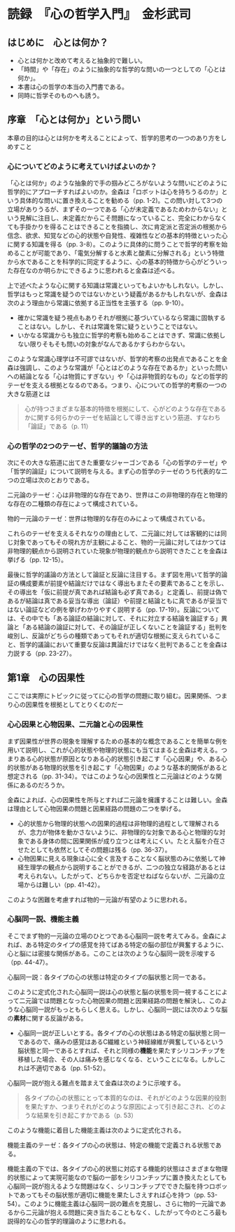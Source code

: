 # 読録　『心の哲学入門』　金杉武司



## はじめに　心とは何か？

- 心とは何かと改めて考えると抽象的で難しい。
- 「時間」や「存在」のように抽象的な哲学的な問いの一つとしての「心とは何か」。
- 本書は心の哲学の本当の入門書である。
- 同時に哲学そのものへも誘う。

## 序章　「心とは何か」という問い

本章の目的は心とは何かを考えることによって、哲学的思考の一つのあり方をしめすこと



### 心についてどのように考えていけばよいのか？

「心とは何か」のような抽象的で手の掴みどころがないような問いにどのように哲学的にアプローチすればよいのか。金森は「ロボットは心を持ちうるのか」という具体的な問いに置き換えることを勧める（pp. 1-2)。この問い対して3つの立場がありうるが、まずその一つである「心が未定義であるためわからない」という見解に注目し、未定義だからこそ問題になっていること、完全にわからなくても手掛かりを得ることはできることを指摘し、次に肯定派と否定派の根拠から信念、欲求、知覚などの心的状態や自発性、複雑性などの基本的特徴といった心に関する知識を得る（pp. 3-8）。このように具体的に問うことで哲学的考察を始めることが可能であり、「電気分解すると水素と酸素に分解される」という特徴から水であることを科学的に同定するように、心の基本的特徴から心がどういった存在なのか明らかにできるように思われると金森は述べる。



上で述べたような心に関する知識は常識といってもよいかもしれない。しかし、哲学はもっと常識を疑うのではないかという疑義があるかもしれないが、金森は次のよう理由から常識に依拠する正当性を主張する（pp. 9-10）。

- 確かに常識を疑う視点もありそれが根拠に基づいているなら常識に固執することはない。しかし、それは常識を常に疑うということではない。
- いかなる常識からも独立に哲学的考察も始めることはできず、常識に依拠しない限りそもそも問いの対象がなんであるかすらわからない。

このような常識心理学は不可謬ではないが、哲学的考察の出発点であることを金森は強調し、このような常識が「心とはどのような存在であるか」といった問いへの結論となる「心は物質にすぎない」や「心は非物質的なもの」などの哲学的テーゼを支える根拠となるのである。つまり、心についての哲学的考察の一つの大きな筋道とは

> 心が持つさまざまな基本的特徴を根拠にして、心がどのような存在であるかに関する何らかのテーゼを結論として導き出すという筋道、すなわち「論証」である（p. 11）



### 心の哲学の2つのテーゼ、哲学的議論の方法

次にその大きな筋道に出てきた重要なジャーゴンである「心の哲学のテーゼ」や「哲学的論証」について説明を与える。まず心の哲学のテーゼのうち代表的な二つの立場は次のとおりである。

二元論のテーゼ：心は非物理的な存在であり、世界はこの非物理的存在と物理的な存在の二種類の存在によって構成されている。

物的一元論のテーゼ：世界は物理的な存在のみによって構成されている。

これらのテーゼを支えるそれなりの理由として、二元論に対しては客観的には同じ対象であってもその現れ方が主観によること、物的一元論に対してはかつては非物理的観点から説明されていた現象が物理的観点から説明できたことを金森は挙げる（pp. 12-15）。

最後に哲学的議論の方法として論証と反論に注目する。まず図を用いて哲学的論証の構成要素が前提や結論だけではなく導出もまたその要素であることを示し、その導出を「仮に前提が真であれば結論も必ず真である」と定義し、前提は偽であるが結論は真である妥当な導出（論証）や前提と結論ともに真であるが妥当ではない論証などの例を挙げわかりやすく説明する（pp. 17-19）。反論については、その中でも「ある論証の結論に対して、それに対立する結論を論証する」異論と「ある結論の論証に対して、その論証が正しくないことを論証する」批判を峻別し、反論がどちらの種類であってもそれが適切な根拠に支えられていること、哲学的議論において重要な反論は異論だけではなく批判であることを金森は力説する（pp. 23-27）。



## 第1章　心の因果性

ここでは実際にトピックに従ってに心の哲学の問題に取り組む。因果関係、つまり心の因果性を根拠としてとりくむのだー



### 心心因果と心物因果、二元論と心の因果性

まず因果性が世界の現象を理解するための基本的な概念であることを簡単な例を用いて説明し、これが心的状態や物理的状態にも当てはまると金森は考える。つまりある心的状態が原因となりある心的状態引き起こす「心心因果」や、ある心的状態がある物理的状態を引き起こす「心物因果」のような基本的関係があると想定される（pp. 31-34）。ではこのような心の因果性と二元論はどのような関係にあるのだろうか。

金森によれば、心の因果性を所与とすれば二元論を擁護することは難しい。金森は理由として心物因果の問題と因果経路の問題の二つを挙げる。

- 心的状態から物理的状態への因果的過程は非物理的過程として理解されるが、念力が物体を動かさないように、非物理的な対象である心と物理的な対象である身体の間に因果関係が成り立つとは考えにくい。たとえ脳を介在させたとしても依然としてその問題は残る（pp. 36-37）。
- 心物因果に見える現象は心に全く言及することなく脳状態のみに依拠して神経生理学の観点から説明することができるが、二つの独立な経路があるとは考えられない。したがって、どちらかを否定せねばならないが、二元論の立場からは難しい（pp. 41-42）。

このような困難を考慮すれば物的一元論が有望のように思われる。



### 心脳同一説、機能主義

そこでまず物的一元論の立場のひとつである心脳同一説を考えてみる。金森によれば、ある特定のタイプの感覚を持てばある特定の脳の部位が興奮するように、心と脳には密接な関係がある。このことは次のような心脳同一説を示唆する（pp. 44-47）。

心脳同一説：各タイプの心の状態は特定のタイプの脳状態と同一である。

このように定式化された心脳同一説は心の状態と脳の状態を同一視することによって二元論では問題となった心物因果の問題と因果経路の問題を解決し、このような心脳同一説がもっともらしく思える。しかし、心脳同一説には次のような脳の**素材**に関する反論がある。

- 心脳同一説が正しいとする。各タイプの心の状態はある特定の脳状態と同一であるので、痛みの感覚はあるC繊維という神経線維が興奮しているという脳状態と同一であるとすれば、それと同様の**機能**を果たすシリコンチップを移植した場合、その人は痛みを感じなくなる、ということになる。しかしこれは不適切である（pp. 51-52）。

心脳同一説が抱える難点を踏まえて金森は次のように示唆する。

> 各タイプの心の状態にとって本質的なのは、それがどのような因果的役割を果たすか、つまりそれがどのような原因によって引き起こされ、どのような結果を引き起こすかである（p. 53）

このような機能に着目した機能主義は次のように定式化される。

機能主義のテーゼ：各タイプの心の状態は、特定の機能で定義される状態である。

機能主義の下では、各タイプの心的状態に対応する機能的状態はさまざまな物理的状態によって実現可能なので脳の一部をシリコンチップに置き換えたとしても心脳同一説が抱えるような問題はなく、シリコンチップでできた脳を持つロボットであってもその脳状態が適切に機能を果たしさえすれば心を持つ（pp. 53-54）。このように機能主義は心脳同一説の難点を克服し、さらに物的一元論であるから二元論が抱える問題に突き当たることもなく、したがって今のところ最も説得的な心の哲学的理論のように思われる。

